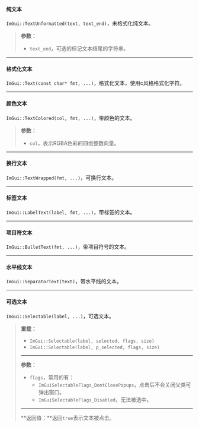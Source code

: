 #### 纯文本

`ImGui::TextUnformatted(text, text_end)`，未格式化纯文本。

>   **参数：**
>
>   *   `text_end`，可选的标记文本结尾的字符串。

---

#### 格式化文本

`ImGui::Text(const char* fmt, ...)`，格式化文本，使用c风格格式化字符。

---

#### 颜色文本

`ImGui::TextColored(col, fmt, ...)`，带颜色的文本。

>   **参数：**
>
>   *   `col`，表示RGBA色彩的四维整数向量。
>

---

#### 换行文本

`ImGui::TextWrapped(fmt, ...)`，可换行文本。

---

#### 标签文本

`ImGui::LabelText(label, fmt, ...)`，带标签的文本。

---

#### 项目符文本

`ImGui::BulletText(fmt, ...)`，带项目符号的文本。

---

#### 水平线文本

`ImGui::SeparatorText(text)`，带水平线的文本。

---

#### 可选文本

`ImGui::Selectable(label, ...)`，可选文本。

>   **重载：**
>
>   *   `ImGui::Selectable(label, selected, flags, size)`
>   *   `ImGui::Selectable(label, p_selected, flags, size)`
>
>   ---
>
>   **参数：**
>
>   *   `flags`，常用的有：
>       *   `ImGuiSelectableFlags_DontClosePopups`，点击后不会关闭父类可弹出窗口。
>       *   `ImGuiSelectableFlags_Disabled`，无法被选中。
>
>   ---
>
>   **返回值：**返回`true`表示文本被点击。
